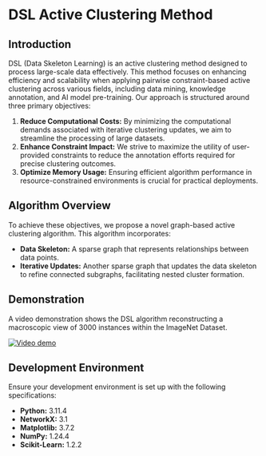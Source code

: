 # DSL Active Clustering Method

## Introduction
DSL (Data Skeleton Learning) is an active clustering method designed to process large-scale data effectively. This method focuses on enhancing efficiency and scalability when applying pairwise constraint-based active clustering across various fields, including data mining, knowledge annotation, and AI model pre-training. Our approach is structured around three primary objectives:

1. **Reduce Computational Costs:** By minimizing the computational demands associated with iterative clustering updates, we aim to streamline the processing of large datasets.
2. **Enhance Constraint Impact:** We strive to maximize the utility of user-provided constraints to reduce the annotation efforts required for precise clustering outcomes.
3. **Optimize Memory Usage:** Ensuring efficient algorithm performance in resource-constrained environments is crucial for practical deployments.

## Algorithm Overview
To achieve these objectives, we propose a novel graph-based active clustering algorithm. This algorithm incorporates:
- **Data Skeleton:** A sparse graph that represents relationships between data points.
- **Iterative Updates:** Another sparse graph that updates the data skeleton to refine connected subgraphs, facilitating nested cluster formation.

## Demonstration
A video demonstration shows the DSL algorithm reconstructing a macroscopic view of 3000 instances within the ImageNet Dataset.

[![Video demo](https://img.youtube.com/vi/wXiK-TzkmQE/0.jpg)](https://www.youtube.com/watch?v=wXiK-TzkmQE)

## Development Environment
Ensure your development environment is set up with the following specifications:
- **Python:** 3.11.4
- **NetworkX:** 3.1
- **Matplotlib:** 3.7.2
- **NumPy:** 1.24.4
- **Scikit-Learn:** 1.2.2
